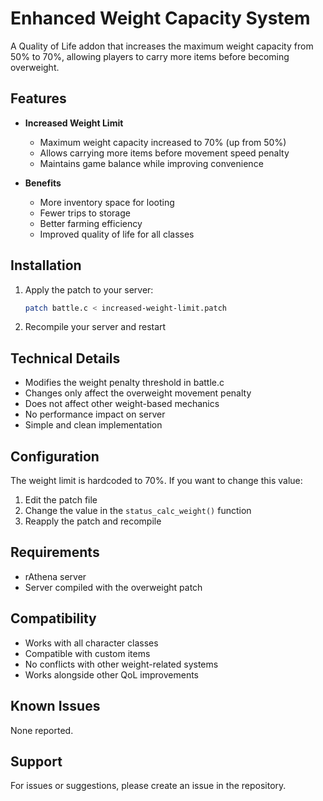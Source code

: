 # Enhanced Weight Capacity System

A Quality of Life addon that increases the maximum weight capacity from 50% to 70%, allowing players to carry more items before becoming overweight.

## Features

- **Increased Weight Limit**
  - Maximum weight capacity increased to 70% (up from 50%)
  - Allows carrying more items before movement speed penalty
  - Maintains game balance while improving convenience

- **Benefits**
  - More inventory space for looting
  - Fewer trips to storage
  - Better farming efficiency
  - Improved quality of life for all classes

## Installation

1. Apply the patch to your server:
   ```bash
   patch battle.c < increased-weight-limit.patch
   ```

2. Recompile your server and restart

## Technical Details

- Modifies the weight penalty threshold in battle.c
- Changes only affect the overweight movement penalty
- Does not affect other weight-based mechanics
- No performance impact on server
- Simple and clean implementation

## Configuration

The weight limit is hardcoded to 70%. If you want to change this value:
1. Edit the patch file
2. Change the value in the `status_calc_weight()` function
3. Reapply the patch and recompile

## Requirements

- rAthena server
- Server compiled with the overweight patch

## Compatibility

- Works with all character classes
- Compatible with custom items
- No conflicts with other weight-related systems
- Works alongside other QoL improvements

## Known Issues

None reported.

## Support

For issues or suggestions, please create an issue in the repository. 